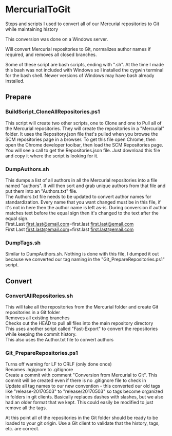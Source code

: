 # MercurialToGit
Steps and scripts I used to convert all of our Mercurial repositories to Git while maintaining history

This conversion was done on a Windows server.

Will convert Mercurial repositories to Git, normalizes author names if required, and removes all closed branches.

Some of these script are bash scripts, ending with ".sh".  At the time I made this bash was not included with Windows so I installed the cygwin terminal for the bash shell.  Newer versions of Windows may have bash already installed.

## Prepare
### BuildScript_CloneAllRepositories.ps1
This script will create two other scripts, one to Clone and one to Pull all of the Mercurial repositories.  They will create the repositories in a "Mercurial" folder.  It uses the Repository.json file that's pulled when you browse the SCM repositories page in a browser.   To get this file open Chrome, then open the Chrome developer toolbar, then load the SCM Repositories page.  You will see a call to get the Repositories.json file.  Just download this file and copy it where the script is looking for it.

### DumpAuthors.sh
This dumps a list of all authors in all the Mercurial repositories into a file named "authors".  It will then sort and grab unique authors from that file and put them into an "Authors.txt" file.  
The Authors.txt file needs to be updated to convert author names for standardization.  Every name that you want changed must be in this file, if it's not in here then the author name is left as-is.  During conversion if author matches text before the equal sign then it's changed to the text after the equal sign.  
First.Last <first.last@email.com>=first.last <first.last@email.com>  
First Last <first.last@email.com>=first.last <first.last@email.com>

### DumpTags.sh
Similar to DumpAuthors.sh.  Nothing is done with this file, I dumped it out because we converted our tag naming in the "Git_PrepareRepositories.ps1" script.


## Convert
### ConvertAllRepositories.sh
This will take all the repositories from the Mercurial folder and create Git repositories in a Git folder  
Removes all existing branches  
Checks out the HEAD to pull all files into the main repository directory  
This uses another script called "Fast-Export" to convert the repositories while keeping the commit history.  
This also uses the Author.txt file to convert authors

### Git_PrepareRepositories.ps1
Turns off warning for LF to CRLF (only done once)  
Renames .hgignore to .gitignore  
Create a commit with comment "Conversion from Mercurial to Git".  This commit will be created even if there is no .gitignore file to check in  
Update all tag names to our new convention - this converted our old tags like "release-20170503" to "release/20170503" so tags become organized in folders in git clients.  Basically replaces dashes with slashes, but we also had an older format that we kept.  This could easily be modified to just remove all the tags.  

At this point all of the repositories in the Git folder should be ready to be loaded to your git origin.  Use a Git client to validate that the history, tags, etc. are correct.
